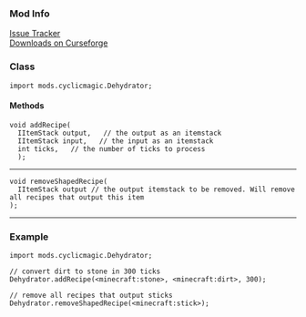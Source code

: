 ### Mod Info

<a href="https://github.com/Lothrazar/Cyclic/issues">Issue Tracker</a>
<br>
<a href="https://www.curseforge.com/minecraft/mc-mods/cyclic">Downloads on Curseforge</a>

### Class

```zenscript
import mods.cyclicmagic.Dehydrator;
```

#### Methods

```zenscript
void addRecipe(
  IItemStack output,   // the output as an itemstack
  IItemStack input,   // the input as an itemstack
  int ticks,   // the number of ticks to process
  );
```




---


```zenscript
void removeShapedRecipe(
  IItemStack output // the output itemstack to be removed. Will remove all recipes that output this item
);
```



---


### Example

```zenscript
import mods.cyclicmagic.Dehydrator;

// convert dirt to stone in 300 ticks
Dehydrator.addRecipe(<minecraft:stone>, <minecraft:dirt>, 300);

// remove all recipes that output sticks
Dehydrator.removeShapedRecipe(<minecraft:stick>);
```
